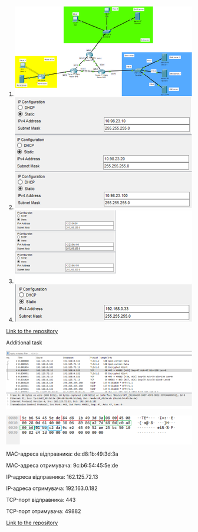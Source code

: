 1. ![Created Enterprise, Data Center, Home Office networks](3.1(1).png)
2. ![Assigned IP adresses for Enterprise network](ipforent.png)
3. ![Assigned IP adresses for Data Center network](ipfordc.png)
4. ![Assigned IP adresses for Home Office network](ipforho.png)

[Link to the repository](https://github.com/veronika2312/DevOps_online_Kharkiv_2022Q1Q2/tree/main/m3)

Additional task

![Screenshot](screenshotws1.png)

![Screenshot2](screenshotws2.png)

MAC-адреса відправника: de:d8:1b:49:3d:3a

MAC-адреса отримувача: 9c:b6:54:45:5e:de

IP-адреса відправника: 162.125.72.13

IP-адреса отримувача: 192.163.0.182

TCP-порт відправника: 443

TCP-порт отримувача: 49882

[Link to the repository](https://github.com/veronika2312/DevOps_online_Kharkiv_2022Q1Q2/tree/main/m3)